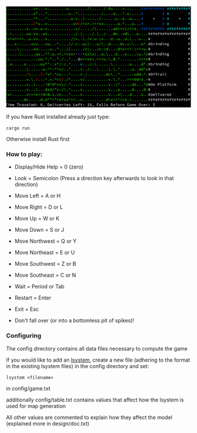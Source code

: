 ![alt text](https://github.com/amixtum/dangerous-deliveries/blob/couch/dd.png?raw=true)

If you have Rust installed already just type:

    cargo run

Otherwise install Rust first

<h3>How to play:</h3>

* Display/Hide Help = 0 (zero)

* Look = Semicolon (Press a direction key afterwards to look in that direction)

* Move Left = A or H

* Move Right = D or L 

* Move Up = W or K

* Move Down = S or J 

* Move Northwest = Q or Y

* Move Northeast = E or U

* Move Southwest = Z or B

* Move Southeast = C or N 

* Wait = Period or Tab

* Restart = Enter

* Exit = Esc

* Don't fall over (or into a bottomless pit of spikes)!

<h3>Configuring</h3>

The config directory contains all data files necessary to compute the game

If you would like to add an [lsystem](https://en.wikipedia.org/wiki/L-system), create a new file (adhering to the format in the existing lsystem files) in the config directory and set:

    lsystem <filename>

in config/game.txt

additionally config/table.txt contains values that affect how the lsystem is used for map generation 

All other values are commented to explain how they affect the model (explained more in design/doc.txt)
